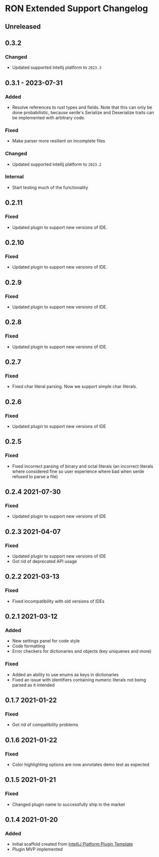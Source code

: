 <!-- Keep a Changelog guide -> https://keepachangelog.com -->

# RON Extended Support Changelog

## Unreleased

## 0.3.2

### Changed
- Updated supported intellij platform to `2023.3`

## 0.3.1 - 2023-07-31

### Added
- Resolve references to rust types and fields. Note that this can only be done probabilistic, because serde's Serialize and Deserialize traits can be implemented with arbitrary code.

### Fixed
- Make parser more resilient on incomplete files

### Changed
- Updated supported intellij platform to `2023.2`

### Internal
- Start testing much of the functionality

## 0.2.11

### Fixed
- Updated plugin to support new versions of IDE.

## 0.2.10

### Fixed
- Updated plugin to support new versions of IDE.

## 0.2.9

### Fixed
- Updated plugin to support new versions of IDE.

## 0.2.8

### Fixed
- Updated plugin to support new versions of IDE.

## 0.2.7

### Fixed
- Fixed char literal parsing. Now we support simple char literals.

## 0.2.6

### Fixed
- Updated plugin to support new versions of IDE

## 0.2.5

### Fixed
- Fixed incorrect parsing of binary and octal literals (an incorrect literals where considered fine 
so user experience where bad when serde refused to parse a file)

## 0.2.4 2021-07-30

### Fixed
- Updated plugin to support new versions of IDE

## 0.2.3 2021-04-07

### Fixed
- Updated plugin to support new versions of IDE
- Got rid of deprecated API usage

## 0.2.2 2021-03-13

### Fixed
- Fixed incompatibility with old versions of IDEs

## 0.2.1 2021-03-12

### Added
- New settings panel for code style
- Code formatting
- Error checkers for dictionaries and objects (key uniquenes and more)

### Fixed
- Added an ability to use enums as keys in dictionaries
- Fixed an issue with identifiers containing numeric literals not being parsed as it intended

## 0.1.7 2021-01-22

### Fixed
- Got rid of compatibility problems

## 0.1.6 2021-01-22

### Fixed
- Color highlighting options are now annotates demo text as expected

## 0.1.5 2021-01-21

### Fixed
- Changed plugin name to successfully ship in the market

## 0.1.4 2021-01-20

### Added
- Initial scaffold created from [IntelliJ Platform Plugin Template](https://github.com/JetBrains/intellij-platform-plugin-template)
- Plugin MVP implemented
